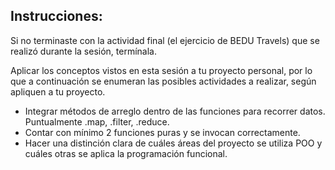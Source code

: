 ## Instrucciones:
 
Si no terminaste con la actividad final (el ejercicio de BEDU Travels) que se realizó durante la sesión, termínala. 

Aplicar los conceptos vistos en esta sesión a tu proyecto personal, por lo que a continuación se enumeran las posibles actividades a realizar, según apliquen a tu proyecto.
- Integrar métodos de arreglo dentro de las funciones para recorrer datos. Puntualmente .map, .filter, .reduce.
- Contar con mínimo 2 funciones puras y se invocan correctamente.
- Hacer una distinción clara de cuáles áreas del proyecto se utiliza POO y cuáles otras se aplica la programación funcional.
